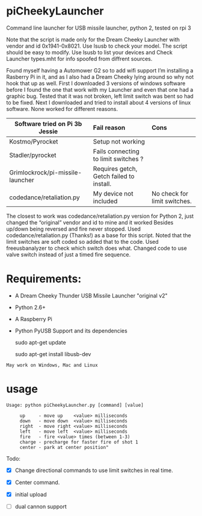 # piCheekyLauncher
Command line launcher for USB missile launcher, python 2, tested on rpi 3

Note that the script is made only for the Dream Cheeky Launcher with vendor and id 0x1941-0x8021.
Use lsusb to check your model.
The script should be easy to modify. Use lsusb to list your devices and Check Launcher types.mht for info spoofed from diffrent sources.


Found myself having a Automower G2 so to add wifi support I’m installing a Rasberry Pi in it, and as I also had a Dream Cheeky lying around so why not hook that up as well.
First I downloaded 3 versions of windows software before I found the one that work with my Launcher and even that one had a graphic bug. Tested that it was not broken, left limit switch was bent so had to be fixed.
Next I downloaded and tried to install about 4 versions of linux software. None worked for different reasons.


|Software tried on Pi 3b Jessie  	|Fail reason	                            |Cons                         |
|---------------------------------|:----------------------------------------|:----------------------------|
|Kostmo/Pyrocket	                |Setup not working                        |                             |
|Stadler/pyrocket	                |Fails connecting to limit switches ?	    |                             |
|Grimlockrock/pi-missile-launcher	|Requires getch, Getch failed to install.	|                             |
|codedance/retaliation.py	        |My device not included	                  |No check for limit switches. |


The closest to work was codedance/retaliation.py version for Python 2, just changed the “original” vendor and id to mine and it worked 
Besides up/down being reversed and fire never stopped. Used codedance/retaliation.py (Thanks!) as a base for this script.
Noted that the limit switches are soft coded so added that to the code.
Used freeusbanalyzer to check which switch does what.
Changed code to use valve switch instead of just a timed fire sequence.


#  Requirements:
   * A Dream Cheeky Thunder USB Missile Launcher "original v2"
   * Python 2.6+
   * A Raspberry Pi
   * Python PyUSB Support and its dependencies
   
   
     sudo apt-get update
     
     
     sudo apt-get install libusb-dev

    May work on Windows, Mac and Linux


# usage
    Usage: python piCheekyLauncher.py [command] [value]

         up     - move up    <value> milliseconds
         down   - move down  <value> milliseconds
         right  - move right <value> milliseconds
         left   - move left  <value> milliseconds
         fire   - fire <value> times (between 1-3)
         charge - precharge for faster fire of shot 1
         center - park at center position"

Todo\:
- [x] Change directional commands to use limit switches in real time.
- [x] Center command.
- [x] initial upload
- [ ] dual cannon support

